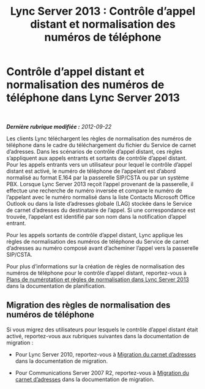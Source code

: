 ﻿---
title: 'Lync Server 2013 : Contrôle d’appel distant et normalisation des numéros de téléphone'
TOCTitle: Contrôle d’appel distant et normalisation des numéros de téléphone
ms:assetid: 291d9e87-4c65-4ea2-888f-517741391de5
ms:mtpsurl: https://technet.microsoft.com/fr-fr/library/Gg558630(v=OCS.15)
ms:contentKeyID: 49296684
ms.date: 05/20/2016
mtps_version: v=OCS.15
ms.translationtype: HT
---

# Contrôle d’appel distant et normalisation des numéros de téléphone dans Lync Server 2013

 

_**Dernière rubrique modifiée :** 2012-09-22_

Les clients Lync téléchargent les règles de normalisation des numéros de téléphone dans le cadre du téléchargement du fichier du Service de carnet d’adresses. Dans les scénarios de contrôle d’appel distant, ces règles s’appliquent aux appels entrants et sortants de contrôle d’appel distant. Pour les appels entrants vers un utilisateur pour lequel le contrôle d’appel distant est activé, le numéro de téléphone de l’appelant est d’abord normalisé au format E.164 par la passerelle SIP/CSTA ou par un système PBX. Lorsque Lync Server 2013 reçoit l’appel provenant de la passerelle, il effectue une recherche de numéro inversée et compare le numéro de l’appelant avec le numéro normalisé dans la liste Contacts Microsoft Office Outlook ou dans la liste d’adresses globale (LAG) stockée dans le Service de carnet d’adresses du destinataire de l’appel. Si une correspondance est trouvée, l’appelant est identifié par son nom dans la notification d’appel entrant.

Pour les appels sortants de contrôle d’appel distant, Lync applique les règles de normalisation des numéros de téléphone du Service de carnet d’adresses au numéro composé avant d’acheminer l’appel vers la passerelle SIP/CSTA.

Pour plus d’informations sur la création de règles de normalisation des numéros de téléphone pour le contrôle d’appel distant, reportez-vous à [Plans de numérotation et règles de normalisation dans Lync Server 2013](lync-server-2013-dial-plans-and-normalization-rules.md) dans la documentation de planification.

## Migration des règles de normalisation des numéros de téléphone

Si vous migrez des utilisateurs pour lesquels le contrôle d’appel distant était activé, reportez-vous aux rubriques suivantes dans la documentation de migration :

  - Pour Lync Server 2010, reportez-vous à [Migration du carnet d’adresses](migrate-address-book.md) dans la documentation de migration.

  - Pour Communications Server 2007 R2, reportez-vous à [Migration du carnet d’adresses](migrate-address-book_1.md) dans la documentation de migration.

